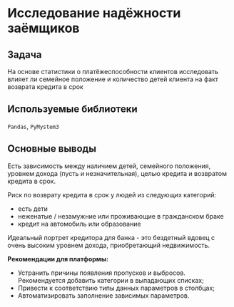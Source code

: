 # Исследование надёжности заёмщиков

## Задача
На основе статистики о платёжеспособности клиентов исследовать влияет ли семейное положение и количество детей клиента на факт возврата кредита в срок

## Используемые библиотеки
`Pandas`, `PyMystem3`

## Основные выводы
Есть зависимость между наличием детей, семейного положения, уровнем дохода (пусть и незначительная), целью кредита и возвратом кредита в срок.

Риск по возврату кредита в срок у людей из следующих категорий:
- есть дети
- неженатые / незамужние или проживающие в гражданском браке
- кредит на автомобиль или образование

Идеальный портрет кредитора для банка - это бездетный вдовец с очень высоким уровнем дохода, приобретающий недвижимость.

**Рекомендации для платформы:**
- Устранить причины появления пропусков и выбросов. Рекомендуется добавить категории в выпадающих списках;
- Привести к соответствию типы данных параметров в столбцах;
- Автоматизировать заполнение зависимых параметров.

